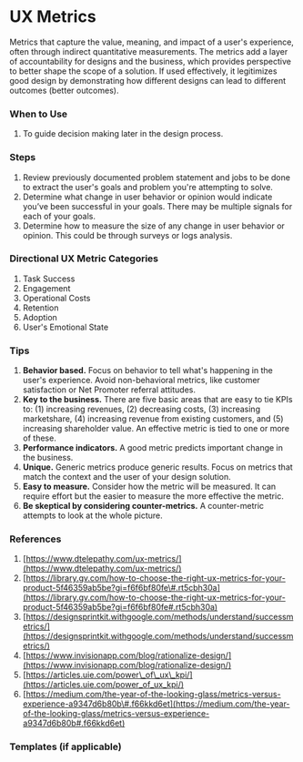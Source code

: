 # UX Metrics

Metrics that capture the value, meaning, and impact of a user's experience, often through indirect quantitative measurements. The metrics add a layer of accountability for designs and the business, which provides perspective to better shape the scope of a solution. If used effectively, it legitimizes good design by demonstrating how different designs can lead to different outcomes \(better outcomes\).

### When to Use

1. To guide decision making later in the design process.

### Steps

1. Review previously documented problem statement and jobs to be done to extract the user's goals and problem you're attempting to solve.
2. Determine what change in user behavior or opinion would indicate you’ve been successful in your goals. There may be multiple signals for each of your goals.
3. Determine how to measure the size of any change in user behavior or opinion. This could be through surveys or logs analysis.

### Directional UX Metric Categories

1. Task Success
2. Engagement
3. Operational Costs
4. Retention
5. Adoption
6. User's Emotional State

### Tips

1. **Behavior based.** Focus on behavior to tell what's happening in the user's experience. Avoid non-behavioral metrics, like customer satisfaction or Net Promoter referral attitudes.
2. **Key to the business.** There are five basic areas that are easy to tie KPIs to: \(1\) increasing revenues, \(2\) decreasing costs, \(3\) increasing marketshare, \(4\) increasing revenue from existing customers, and \(5\) increasing shareholder value. An effective metric is tied to one or more of these.
3. **Performance indicators.** A good metric predicts important change in the business. 
4. **Unique.** Generic metrics produce generic results. Focus on metrics that match the context and the user of your design solution.
5. **Easy to measure.** Consider how the metric will be measured. It can require effort but the easier to measure the more effective the metric.
6. **Be skeptical by considering counter-metrics.** A counter-metric attempts to look at the whole picture.

### References

1. [https://www.dtelepathy.com/ux-metrics/](https://www.dtelepathy.com/ux-metrics/)
2. [https://library.gv.com/how-to-choose-the-right-ux-metrics-for-your-product-5f46359ab5be?gi=f6f6bf80fe\#.rt5cbh30a](https://library.gv.com/how-to-choose-the-right-ux-metrics-for-your-product-5f46359ab5be?gi=f6f6bf80fe#.rt5cbh30a)
3. [https://designsprintkit.withgoogle.com/methods/understand/successmetrics/](https://designsprintkit.withgoogle.com/methods/understand/successmetrics/)
4. [https://www.invisionapp.com/blog/rationalize-design/](https://www.invisionapp.com/blog/rationalize-design/)
5. [https://articles.uie.com/power\_of\_ux\_kpi/](https://articles.uie.com/power_of_ux_kpi/)
6. [https://medium.com/the-year-of-the-looking-glass/metrics-versus-experience-a9347d6b80b\#.f66kkd6et](https://medium.com/the-year-of-the-looking-glass/metrics-versus-experience-a9347d6b80b#.f66kkd6et)

### Templates \(if applicable\)



